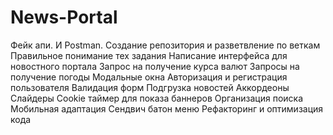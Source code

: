 # News-Portal

Фейк апи. И Postman.
Создание репозитория и разветвление по веткам
Правильное понимание тех задания
Написание интерфейса для новостного портала
Запрос на получение курса валют
Запросы на получение погоды
Модальные окна
Авторизация и регистрация пользователя
Валидация форм
Подгрузка новостей
Аккордеоны
Слайдеры
Cookie таймер для показа баннеров
Организация поиска
Мобильная адаптация
Сендвич батон меню
Рефакторинг и оптимизация кода
